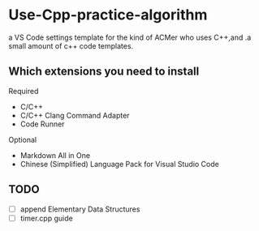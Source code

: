 # Use-Cpp-practice-algorithm
a VS Code settings template for the kind of ACMer who uses C++,and .a small amount of c++ code templates.

## Which extensions you need to install

Required
* C/C++
* C/C++ Clang Command Adapter
* Code Runner

Optional
* Markdown All in One
* Chinese (Simplified) Language Pack for Visual Studio Code

## TODO
- [ ] append Elementary Data Structures
- [ ] timer.cpp guide